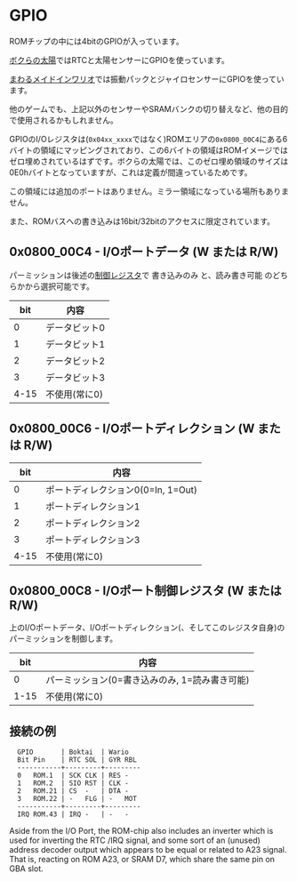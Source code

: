 # GPIO

ROMチップの中には4bitのGPIOが入っています。

[ボクらの太陽](https://ja.wikipedia.org/wiki/%E3%83%9C%E3%82%AF%E3%82%89%E3%81%AE%E5%A4%AA%E9%99%BD)ではRTCと太陽センサーにGPIOを使っています。

[まわるメイドインワリオ](https://www.nintendo.co.jp/n08/rzwj/index.html)では振動パックとジャイロセンサーにGPIOを使っています。

他のゲームでも、上記以外のセンサーやSRAMバンクの切り替えなど、他の目的で使用されるかもしれません。

GPIOのI/Oレジスタは(`0x04xx_xxxx`ではなく)ROMエリアの`0x0800_00C4`にある6バイトの領域にマッピングされており、この6バイトの領域はROMイメージではゼロ埋めされているはずです。ボクらの太陽では、このゼロ埋め領域のサイズは0E0hバイトとなっていますが、これは定義が間違っているためです。

この領域には追加のポートはありません。ミラー領域になっている場所もありません。

また、ROMバスへの書き込みは16bit/32bitのアクセスに限定されています。

## 0x0800_00C4 - I/Oポートデータ (W または R/W)

パーミッションは後述の[制御レジスタ](#0x0800_00c8---ioポート制御レジスタ-w-または-rw)で 書き込みのみ と、読み書き可能 のどちらかから選択可能です。

bit | 内容
-- | -- 
0 | データビット0
1 | データビット1
2 | データビット2
3 | データビット3
4-15 | 不使用(常に0)

## 0x0800_00C6 - I/Oポートディレクション (W または R/W)

bit | 内容
-- | -- 
0 | ポートディレクション0(0=In, 1=Out)
1 | ポートディレクション1
2 | ポートディレクション2
3 | ポートディレクション3
4-15 | 不使用(常に0)

## 0x0800_00C8 - I/Oポート制御レジスタ (W または R/W)

上のI/Oポートデータ、I/Oポートディレクション(、そしてこのレジスタ自身)のパーミッションを制御します。

bit | 内容
-- | -- 
0 | パーミッション(0=書き込みのみ, 1=読み書き可能)
1-15 | 不使用(常に0)

## 接続の例

```
  GPIO       | Boktai  | Wario
  Bit Pin    | RTC SOL | GYR RBL
  -----------+---------+---------
  0   ROM.1  | SCK CLK | RES -
  1   ROM.2  | SIO RST | CLK -
  2   ROM.21 | CS  -   | DTA -
  3   ROM.22 | -   FLG | -   MOT
  -----------+---------+---------
  IRQ ROM.43 | IRQ -   | -   -
```

Aside from the I/O Port, the ROM-chip also includes an inverter which is used for inverting the RTC /IRQ signal, and some sort of an (unused) address decoder output which appears to be equal or related to A23 signal. That is, reacting on ROM A23, or SRAM D7, which share the same pin on GBA slot.

